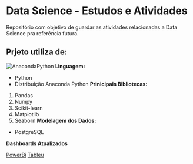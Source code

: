 # Data Science - Estudos e Atividades
Repositório com objetivo de guardar as atividades relacionadas a Data Science pra referência futura.

## Prjeto utiliza de:
![AnacondaPython    ](https://www.google.com/url?sa=i&url=https%3A%2F%2Fen.wikipedia.org%2Fwiki%2FAnaconda_(Python_distribution)&psig=AOvVaw0dG9l5hAQ86AR17YB4uYPg&ust=1654015338125000&source=images&cd=vfe&ved=0CAwQjRxqFwoTCMCVlrfVh_gCFQAAAAAdAAAAABAD)
**Linguagem:** 
* Python
* Distribuição Anaconda Python
**Prinicipais Bibliotecas:** 
1. Pandas
2. Numpy 
3. Scikit-learn
4. Matplotlib
5. Seaborn
**Modelagem dos Dados:** 

* PostgreSQL


**Dashboards Atualizados**

[PowerBi](linkMissing)
[Tableu](linkMissing)